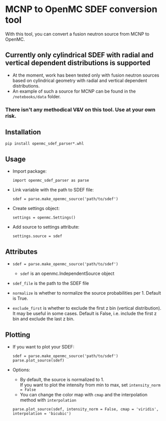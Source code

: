 # MCNP to OpenMC SDEF conversion tool

With this tool, you can convert a fusion neutron source from MCNP to OpenMC.

## Currently only cylindrical SDEF with radial and vertical dependent distributions is supported

- At the moment, work has been tested only with fusion neutron sources based on cylindrical geometry with radial and vertical dependent distributions.
- An example of such a source for MCNP can be found in the `/notebooks/data` folder.

### There isn't any methodical V&V on this tool. Use at your own risk.

## Installation

`pip install openmc_sdef_parser*.whl`

## Usage

- Import package:

    `import openmc_sdef_parser as parse`

- Link variable with the path to SDEF file:

    `sdef = parse.make_openmc_source('path/to/sdef')`

- Create settings object:

    `settings = openmc.Settings()`

- Add source to settings attribute:

    `settings.source = sdef`

## Attributes

- `sdef = parse.make_openmc_source('path/to/sdef')`

    - `sdef` is an openmc.IndependentSource object

- `sdef_file` is the path to the SDEF file
- `normalize` is whether to normalize the source probabilities per 1. Default is True.
- `exclude_first` is whether to exclude the first z bin (vertical distribution). It may be useful in some cases. Default is False, i.e. include the first z bin and exclude the last z bin.

## Plotting

- If you want to plot your SDEF:

    `sdef = parse.make_openmc_source('path/to/sdef')`\
    `parse.plot_source(sdef)`

- Options:
     - By default, the source is normalized to 1.\
       If you want to plot the intensity from min to max, set `intensity_norm = False`
     - You can change the color map with `cmap` and the interpolation method with `interpolation`

     `parse.plot_source(sdef, intensity_norm = False, cmap = 'viridis', interpolation = 'bicubic')`


